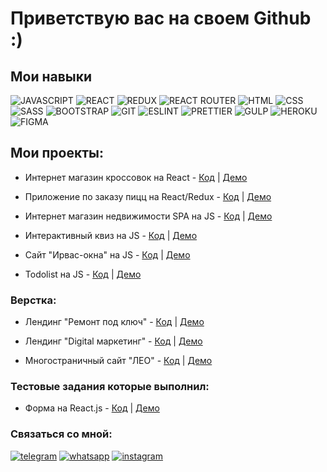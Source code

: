 # Приветствую вас на своем Github :)

## Мои навыки

![JAVASCRIPT](https://img.shields.io/badge/-JAVASCRIPT-323330?style=for-the-badge&logo=javascript)
![REACT](https://img.shields.io/badge/-REACT-21211d?style=for-the-badge&logo=react)
![REDUX](https://img.shields.io/badge/-REDUX-693bb3?style=for-the-badge&logo=redux&logoColor=ffffff)
![REACT ROUTER](https://img.shields.io/badge/-react--router-090909?style=for-the-badge&logo=react-router)
![HTML](https://img.shields.io/badge/-HTML5-e34c26?style=for-the-badge&logo=html5&logoColor=ffffff)
![CSS](https://img.shields.io/badge/-CSS-2965f1?style=for-the-badge&logo=css3&logoColor=ffffff)
![SASS](https://img.shields.io/badge/-SASS-cc5691?style=for-the-badge&logo=sass&logoColor=ffffff)
![BOOTSTRAP](https://img.shields.io/badge/-BOOTSTRAP-50307f?style=for-the-badge&logo=bootstrap&logoColor=ffffff)
![GIT](https://img.shields.io/badge/-GIT-f34f29?style=for-the-badge&logo=git&logoColor=ffffff)
![ESLINT](https://img.shields.io/badge/-ESLINT-3a33d1?style=for-the-badge&logo=eslint&logoColor=ffffff)
![PRETTIER](https://img.shields.io/badge/-Prettier-172a36?style=for-the-badge&logo=prettier)
![GULP](https://img.shields.io/badge/-GULP-d34a47?style=for-the-badge&logo=gulp&logoColor=ffffff)
![HEROKU](https://img.shields.io/badge/-HEROKU-362eab?style=for-the-badge&logo=heroku)
![FIGMA](https://img.shields.io/badge/-FIGMA-191e21?style=for-the-badge&logo=figma)



## Мои проекты:
- Интернет магазин кроссовок на React - [Код](https://github.com/sheyhmansur/sneakers-store) | [Демо](https://sneakers-store-eta.vercel.app/)
 
- Приложение по заказу пицц на React/Redux - [Код](https://github.com/sheyhmansur/la-pizza) | [Демо](https://react-lapizza.herokuapp.com/)

- Интернет магазин недвижимости SPA на JS  - [Код](https://github.com/sheyhmansur/real-estate) | [Демо](http://cw40939.tmweb.ru/)
 
- Интерактивный квиз на JS - [Код](https://github.com/sheyhmansur/quiz) | [Демо](https://sheyhmansur.github.io/quiz/)

- Cайт "Ирвас-окна" на JS - [Код](https://github.com/sheyhmansur/irvas-js) | [Демо](https://sheyhmansur.github.io/irvas-js/)

- Todolist на JS - [Код](https://github.com/sheyhmansur/todo-js) | [Демо](https://sheyhmansur.github.io/todo-js/)




### Верстка:
- Лендинг "Ремонт под ключ" - [Код](https://github.com/sheyhmansur/safort) | [Демо](https://sheyhmansur.github.io/safort/)

- Лендинг "Digital маркетинг" - [Код](https://github.com/sheyhmansur/digital) | [Демо](https://sheyhmansur.github.io/digital/)

- Многостраничный сайт "ЛЕО" - [Код](https://github.com/sheyhmansur/cleaning) | [Демо](https://sheyhmansur.github.io/cleaning/)

### Тестовые задания которые выполнил: 
- Форма на React.js - [Код](https://github.com/sheyhmansur/form-react.js) | [Демо](https://form-react-js.vercel.app/)

### Связаться со мной:

[![telegram](https://img.shields.io/badge/telegram-0088cc?style=for-the-badge&logo=telegram)](https://t.me/d_mansur)
[![whatsapp](https://img.shields.io/badge/whatsapp-48bd56?style=for-the-badge&logo=whatsapp&logoColor=ffffff)](Wa.me/)
[![instagram](https://img.shields.io/badge/instagram-9f3a55?style=for-the-badge&logo=instagram&logoColor=ffffff)](https://www.instagram.com/_sheyhmansur_/)














<!--
**sheyhmansur/sheyhmansur** is a ✨ _special_ ✨ repository because its `README.md` (this file) appears on your GitHub profile.

Here are some ideas to get you started:

- 🔭 I’m currently working on ...
- 🌱 I’m currently learning ...
- 👯 I’m looking to collaborate on ...
- 🤔 I’m looking for help with ...
- 💬 Ask me about ...
- 📫 How to reach me: ...
- 😄 Pronouns: ...
- ⚡ Fun fact: ...
-->
